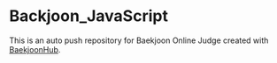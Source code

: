 # Backjoon_JavaScript
This is an auto push repository for Baekjoon Online Judge created with [BaekjoonHub](https://github.com/BaekjoonHub/BaekjoonHub).
